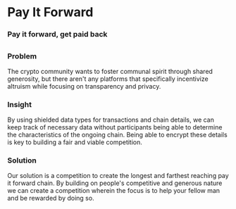 # Pay It Forward
### Pay it forward, get paid back

##
### Problem
The crypto community wants to foster communal spirit through shared generosity, but there aren't any platforms that specifically incentivize altruism while focusing on transparency and privacy.

### Insight
By using shielded data types for transactions and chain details, we can keep track of necessary data without participants being able to determine the characteristics of the ongoing chain. Being able to encrypt these details is key to building a fair and viable competition.

### Solution
Our solution is a competition to create the longest and farthest reaching pay it forward chain. By building on people's competitive and generous nature we can create a competition wherein the focus is to help your fellow man and be rewarded by doing so.